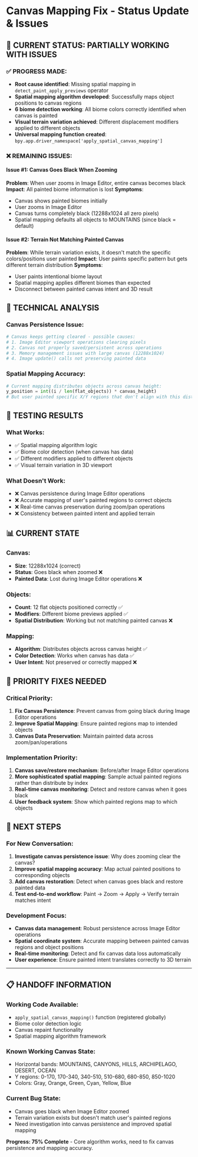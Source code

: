 # Canvas Mapping Fix - Status Update & Issues

## 🎯 CURRENT STATUS: PARTIALLY WORKING WITH ISSUES

### ✅ PROGRESS MADE:
- **Root cause identified**: Missing spatial mapping in `detect_paint_apply_previews` operator
- **Spatial mapping algorithm developed**: Successfully maps object positions to canvas regions
- **6 biome detection working**: All biome colors correctly identified when canvas is painted
- **Visual terrain variation achieved**: Different displacement modifiers applied to different objects
- **Universal mapping function created**: `bpy.app.driver_namespace['apply_spatial_canvas_mapping']`

### ❌ REMAINING ISSUES:

#### Issue #1: Canvas Goes Black When Zooming
**Problem**: When user zooms in Image Editor, entire canvas becomes black
**Impact**: All painted biome information is lost
**Symptoms**: 
- Canvas shows painted biomes initially
- User zooms in Image Editor
- Canvas turns completely black (12288x1024 all zero pixels)
- Spatial mapping defaults all objects to MOUNTAINS (since black = default)

#### Issue #2: Terrain Not Matching Painted Canvas
**Problem**: While terrain variation exists, it doesn't match the specific colors/positions user painted
**Impact**: User paints specific pattern but gets different terrain distribution
**Symptoms**:
- User paints intentional biome layout
- Spatial mapping applies different biomes than expected
- Disconnect between painted canvas intent and 3D result

## 🔧 TECHNICAL ANALYSIS

### Canvas Persistence Issue:
```python
# Canvas keeps getting cleared - possible causes:
# 1. Image Editor viewport operations clearing pixels
# 2. Canvas not properly saved/persistent across operations
# 3. Memory management issues with large canvas (12288x1024)
# 4. Image update() calls not preserving painted data
```

### Spatial Mapping Accuracy:
```python
# Current mapping distributes objects across canvas height:
y_position = int((i / len(flat_objects)) * canvas_height)
# But user painted specific X/Y regions that don't align with this distribution
```

## 🧪 TESTING RESULTS

### What Works:
- ✅ Spatial mapping algorithm logic
- ✅ Biome color detection (when canvas has data)
- ✅ Different modifiers applied to different objects
- ✅ Visual terrain variation in 3D viewport

### What Doesn't Work:
- ❌ Canvas persistence during Image Editor operations
- ❌ Accurate mapping of user's painted regions to correct objects
- ❌ Real-time canvas preservation during zoom/pan operations
- ❌ Consistency between painted intent and applied terrain

## 📊 CURRENT STATE

### Canvas: 
- **Size**: 12288x1024 (correct)
- **Status**: Goes black when zoomed ❌
- **Painted Data**: Lost during Image Editor operations ❌

### Objects:
- **Count**: 12 flat objects positioned correctly ✅
- **Modifiers**: Different biome previews applied ✅
- **Spatial Distribution**: Working but not matching painted canvas ❌

### Mapping:
- **Algorithm**: Distributes objects across canvas height ✅
- **Color Detection**: Works when canvas has data ✅
- **User Intent**: Not preserved or correctly mapped ❌

## 🎯 PRIORITY FIXES NEEDED

### Critical Priority:
1. **Fix Canvas Persistence**: Prevent canvas from going black during Image Editor operations
2. **Improve Spatial Mapping**: Ensure painted regions map to intended objects
3. **Canvas Data Preservation**: Maintain painted data across zoom/pan/operations

### Implementation Priority:
1. **Canvas save/restore mechanism**: Before/after Image Editor operations
2. **More sophisticated spatial mapping**: Sample actual painted regions rather than distribute by index
3. **Real-time canvas monitoring**: Detect and restore canvas when it goes black
4. **User feedback system**: Show which painted regions map to which objects

## 🚀 NEXT STEPS

### For New Conversation:
1. **Investigate canvas persistence issue**: Why does zooming clear the canvas?
2. **Improve spatial mapping accuracy**: Map actual painted positions to corresponding objects
3. **Add canvas restoration**: Detect when canvas goes black and restore painted data
4. **Test end-to-end workflow**: Paint → Zoom → Apply → Verify terrain matches intent

### Development Focus:
- **Canvas data management**: Robust persistence across Image Editor operations
- **Spatial coordinate system**: Accurate mapping between painted canvas regions and object positions
- **Real-time monitoring**: Detect and fix canvas data loss automatically
- **User experience**: Ensure painted intent translates correctly to 3D terrain

---

## 📋 HANDOFF INFORMATION

### Working Code Available:
- `apply_spatial_canvas_mapping()` function (registered globally)
- Biome color detection logic
- Canvas repaint functionality
- Spatial mapping algorithm framework

### Known Working Canvas State:
- Horizontal bands: MOUNTAINS, CANYONS, HILLS, ARCHIPELAGO, DESERT, OCEAN
- Y regions: 0-170, 170-340, 340-510, 510-680, 680-850, 850-1020
- Colors: Gray, Orange, Green, Cyan, Yellow, Blue

### Current Bug State:
- Canvas goes black when Image Editor zoomed
- Terrain variation exists but doesn't match user's painted regions
- Need investigation into canvas persistence and improved spatial mapping

**Progress: 75% Complete** - Core algorithm works, need to fix canvas persistence and mapping accuracy.